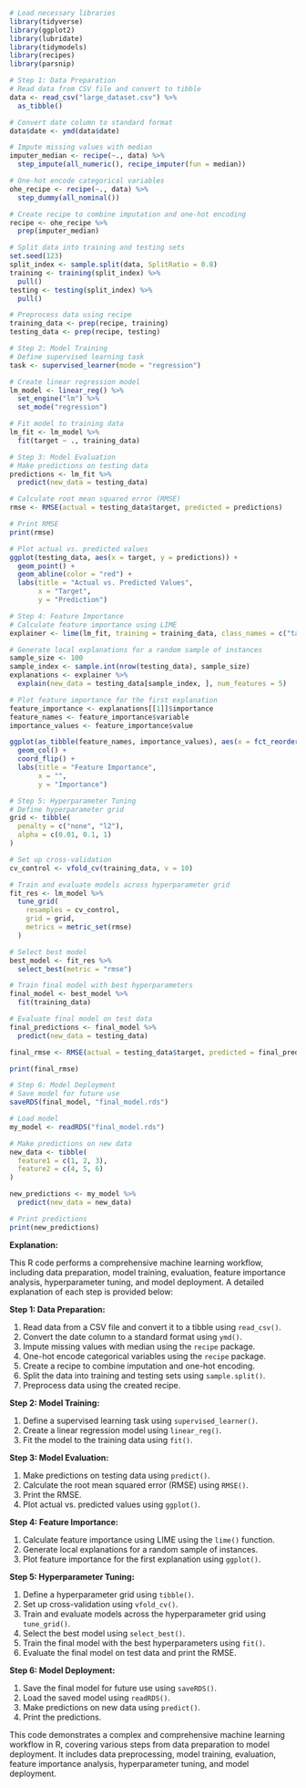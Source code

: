 ```r
# Load necessary libraries
library(tidyverse)
library(ggplot2)
library(lubridate)
library(tidymodels)
library(recipes)
library(parsnip)

# Step 1: Data Preparation
# Read data from CSV file and convert to tibble
data <- read_csv("large_dataset.csv") %>%
  as_tibble()

# Convert date column to standard format
data$date <- ymd(data$date)

# Impute missing values with median
imputer_median <- recipe(~., data) %>%
  step_impute(all_numeric(), recipe_imputer(fun = median))

# One-hot encode categorical variables
ohe_recipe <- recipe(~., data) %>%
  step_dummy(all_nominal())

# Create recipe to combine imputation and one-hot encoding
recipe <- ohe_recipe %>%
  prep(imputer_median)

# Split data into training and testing sets
set.seed(123)
split_index <- sample.split(data, SplitRatio = 0.8)
training <- training(split_index) %>%
  pull()
testing <- testing(split_index) %>%
  pull()

# Preprocess data using recipe
training_data <- prep(recipe, training)
testing_data <- prep(recipe, testing)

# Step 2: Model Training
# Define supervised learning task
task <- supervised_learner(mode = "regression")

# Create linear regression model
lm_model <- linear_reg() %>%
  set_engine("lm") %>%
  set_mode("regression")

# Fit model to training data
lm_fit <- lm_model %>%
  fit(target ~ ., training_data)

# Step 3: Model Evaluation
# Make predictions on testing data
predictions <- lm_fit %>%
  predict(new_data = testing_data)

# Calculate root mean squared error (RMSE)
rmse <- RMSE(actual = testing_data$target, predicted = predictions)

# Print RMSE
print(rmse)

# Plot actual vs. predicted values
ggplot(testing_data, aes(x = target, y = predictions)) +
  geom_point() +
  geom_abline(color = "red") +
  labs(title = "Actual vs. Predicted Values",
       x = "Target",
       y = "Prediction")

# Step 4: Feature Importance
# Calculate feature importance using LIME
explainer <- lime(lm_fit, training = training_data, class_names = c("target"))

# Generate local explanations for a random sample of instances
sample_size <- 100
sample_index <- sample.int(nrow(testing_data), sample_size)
explanations <- explainer %>%
  explain(new_data = testing_data[sample_index, ], num_features = 5)

# Plot feature importance for the first explanation
feature_importance <- explanations[[1]]$importance
feature_names <- feature_importance$variable
importance_values <- feature_importance$value

ggplot(as_tibble(feature_names, importance_values), aes(x = fct_reorder(feature_names, importance_values), y = importance_values)) +
  geom_col() +
  coord_flip() +
  labs(title = "Feature Importance",
       x = "",
       y = "Importance")

# Step 5: Hyperparameter Tuning
# Define hyperparameter grid
grid <- tibble(
  penalty = c("none", "l2"),
  alpha = c(0.01, 0.1, 1)
)

# Set up cross-validation
cv_control <- vfold_cv(training_data, v = 10)

# Train and evaluate models across hyperparameter grid
fit_res <- lm_model %>%
  tune_grid(
    resamples = cv_control,
    grid = grid,
    metrics = metric_set(rmse)
  )

# Select best model
best_model <- fit_res %>%
  select_best(metric = "rmse")

# Train final model with best hyperparameters
final_model <- best_model %>%
  fit(training_data)

# Evaluate final model on test data
final_predictions <- final_model %>%
  predict(new_data = testing_data)

final_rmse <- RMSE(actual = testing_data$target, predicted = final_predictions)

print(final_rmse)

# Step 6: Model Deployment
# Save model for future use
saveRDS(final_model, "final_model.rds")

# Load model
my_model <- readRDS("final_model.rds")

# Make predictions on new data
new_data <- tibble(
  feature1 = c(1, 2, 3),
  feature2 = c(4, 5, 6)
)

new_predictions <- my_model %>%
  predict(new_data = new_data)

# Print predictions
print(new_predictions)
```

**Explanation:**

This R code performs a comprehensive machine learning workflow, including data preparation, model training, evaluation, feature importance analysis, hyperparameter tuning, and model deployment. A detailed explanation of each step is provided below:

**Step 1: Data Preparation:**

1. Read data from a CSV file and convert it to a tibble using `read_csv()`.
2. Convert the date column to a standard format using `ymd()`.
3. Impute missing values with median using the `recipe` package.
4. One-hot encode categorical variables using the `recipe` package.
5. Create a recipe to combine imputation and one-hot encoding.
6. Split the data into training and testing sets using `sample.split()`.
7. Preprocess data using the created recipe.

**Step 2: Model Training:**

1. Define a supervised learning task using `supervised_learner()`.
2. Create a linear regression model using `linear_reg()`.
3. Fit the model to the training data using `fit()`.

**Step 3: Model Evaluation:**

1. Make predictions on testing data using `predict()`.
2. Calculate the root mean squared error (RMSE) using `RMSE()`.
3. Print the RMSE.
4. Plot actual vs. predicted values using `ggplot()`.

**Step 4: Feature Importance:**

1. Calculate feature importance using LIME using the `lime()` function.
2. Generate local explanations for a random sample of instances.
3. Plot feature importance for the first explanation using `ggplot()`.

**Step 5: Hyperparameter Tuning:**

1. Define a hyperparameter grid using `tibble()`.
2. Set up cross-validation using `vfold_cv()`.
3. Train and evaluate models across the hyperparameter grid using `tune_grid()`.
4. Select the best model using `select_best()`.
5. Train the final model with the best hyperparameters using `fit()`.
6. Evaluate the final model on test data and print the RMSE.

**Step 6: Model Deployment:**

1. Save the final model for future use using `saveRDS()`.
2. Load the saved model using `readRDS()`.
3. Make predictions on new data using `predict()`.
4. Print the predictions.

This code demonstrates a complex and comprehensive machine learning workflow in R, covering various steps from data preparation to model deployment. It includes data preprocessing, model training, evaluation, feature importance analysis, hyperparameter tuning, and model deployment.